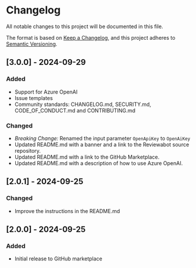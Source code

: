 # Changelog

All notable changes to this project will be documented in this file.

The format is based on [Keep a Changelog](https://keepachangelog.com/en/1.1.0/),
and this project adheres to [Semantic Versioning](https://semver.org/spec/v2.0.0.html).

## [3.0.0] - 2024-09-29

### Added
- Support for Azure OpenAI
- Issue templates
- Community standards: CHANGELOG.md, SECURITY.md,  CODE_OF_CONDUCT.md and CONTRIBUTING.md

### Changed
- _Breaking Change:_ Renamed the input parameter `OpenApiKey` to `OpenAiKey`
- Updated README.md with a banner and a link to the Reviewabot source repository.
- Updated README.md with a link to the GitHub Marketplace.
- Updated README.md with a description of how to use Azure OpenAI.

## [2.0.1] - 2024-09-25

### Changed
- Improve the instructions in the README.md

## [2.0.0] - 2024-09-25

### Added
- Initial release to GitHub marketplace
